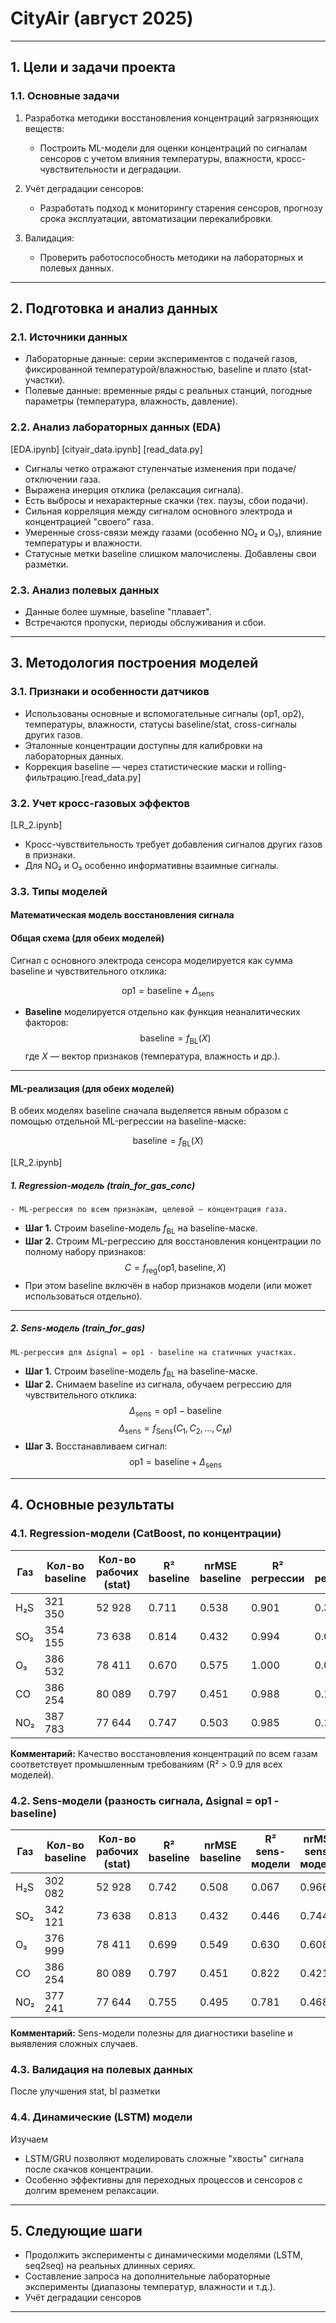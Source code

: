 # CityAir (август 2025)

---

## 1. Цели и задачи проекта

### 1.1. Основные задачи

1. Разработка методики восстановления концентраций загрязняющих веществ:
    - Построить ML-модели для оценки концентраций по сигналам сенсоров с учетом влияния температуры, влажности, кросс-чувствительности и деградации.

2. Учёт деградации сенсоров:
    - Разработать подход к мониторингу старения сенсоров, прогнозу срока эксплуатации, автоматизации перекалибровки.

3. Валидация:
    - Проверить работоспособность методики на лабораторных и полевых данных.

---

## 2. Подготовка и анализ данных

### 2.1. Источники данных

- Лабораторные данные: серии экспериментов с подачей газов, фиксированной температурой/влажностью, baseline и плато (stat- участки).
- Полевые данные: временные ряды с реальных станций, погодные параметры (температура, влажность, давление).

### 2.2. Анализ лабораторных данных (EDA)

[EDA.ipynb] [cityair_data.ipynb] [read_data.py]
- Сигналы четко отражают ступенчатые изменения при подаче/отключении газа.
- Выражена инерция отклика (релаксация сигнала).  
- Есть выбросы и нехарактерные скачки (тех. паузы, сбои подачи).
- Сильная корреляция между сигналом основного электрода и концентрацией "своего" газа.
- Умеренные cross-связи между газами (особенно NO₂ и O₃), влияние температуры и влажности.
- Статусные метки baseline слишком малочислены. Добавлены свои разметки. 

### 2.3. Анализ полевых данных

- Данные более шумные, baseline "плавает".
- Встречаются пропуски, периоды обслуживания и сбои.

---

## 3. Методология построения моделей

### 3.1. Признаки и особенности датчиков

- Использованы основные и вспомогательные сигналы (op1, op2), температуры, влажности, статусы baseline/stat, cross-сигналы других газов.
- Эталонные концентрации доступны для калибровки на лабораторных данных.
- Коррекция baseline — через статистические маски и rolling-фильтрацию.[read_data.py]

### 3.2. Учет кросс-газовых эффектов

[LR_2.ipynb]
- Кросс-чувствительность требует добавления сигналов других газов в признаки.
- Для NO₂ и O₃ особенно информативны взаимные сигналы.

### 3.3. Типы моделей

#### Математическая модель восстановления сигнала

#### Общая схема (для обеих моделей)

Сигнал с основного электрода сенсора моделируется как сумма baseline и чувствительного отклика:

$$
\mathrm{op1} = \mathrm{baseline} + \Delta_{\mathrm{sens}}
$$

- **Baseline** моделируется отдельно как функция неаналитических факторов:
  $$
  \mathrm{baseline} = f_{\mathrm{BL}}(X)
  $$
  где $X$ — вектор признаков (температура, влажность и др.).

---

#### ML-реализация (для обеих моделей)

В обеих моделях baseline сначала выделяется явным образом с помощью отдельной ML-регрессии на baseline-маске:

$$
{\mathrm{baseline}} = f_{\mathrm{BL}}(X)
$$


[LR_2.ipynb]
##### 1. Regression-модель (train_for_gas_conc)

    - ML-регрессия по всем признакам, целевой — концентрация газа.


- **Шаг 1.** Строим baseline-модель $f_{\mathrm{BL}}$ на baseline-маске.
- **Шаг 2.** Строим ML-регрессию для восстановления концентрации по полному набору признаков:
  $$
  {C} = f_{\mathrm{reg}}(\mathrm{op1}, {\mathrm{baseline}}, X)
  $$
- При этом baseline включён в набор признаков модели (или может использоваться отдельно).

---

##### 2. Sens-модель (train_for_gas)

    ML-регрессия для ∆signal = op1 - baseline на статичных участках.

- **Шаг 1.** Строим baseline-модель $f_{\mathrm{BL}}$ на baseline-маске.
- **Шаг 2.** Снимаем baseline из сигнала, обучаем регрессию для чувствительного отклика:
  $$
  \Delta_{\mathrm{sens}} = \mathrm{op1} - {\mathrm{baseline}}
  $$
  $$
  {\Delta}_{\mathrm{sens}} = f_{\mathrm{Sens}}(C_1, C_2, ..., C_M)
  $$
- **Шаг 3.** Восстанавливаем сигнал:
  $$
  {\mathrm{op1}} = {\mathrm{baseline}} + {\Delta}_{\mathrm{sens}}
  $$


---

## 4. Основные результаты

### 4.1. Regression-модели (CatBoost, по концентрации)

| Газ  | Кол-во baseline | Кол-во рабочих (stat) | R² baseline | nrMSE baseline | R² регрессии | nrMSE регрессии |
|------|-----------------|----------------------|-------------|----------------|--------------|-----------------|
| H₂S  | 321 350         | 52 928               | 0.711       | 0.538          | 0.901        | 0.314           |
| SO₂  | 354 155         | 73 638               | 0.814       | 0.432          | 0.994        | 0.076           |
| O₃   | 386 532         | 78 411               | 0.670       | 0.575          | 1.000        | 0.012           |
| CO   | 386 254         | 80 089               | 0.797       | 0.451          | 0.988        | 0.109           |
| NO₂  | 387 783         | 77 644               | 0.747       | 0.503          | 0.985        | 0.122           |

**Комментарий:** Качество восстановления концентраций по всем газам соответствует промышленным требованиям (R² > 0.9 для всех моделей).

### 4.2. Sens-модели (разность сигнала, ∆signal = op1 - baseline)

| Газ  | Кол-во baseline | Кол-во рабочих (stat) | R² baseline | nrMSE baseline | R² sens-модели | nrMSE sens-модели |
|------|-----------------|----------------------|-------------|----------------|----------------|-------------------|
| H₂S  | 302 082         | 52 928               | 0.742       | 0.508          | 0.067          | 0.966             |
| SO₂  | 342 121         | 73 638               | 0.813       | 0.432          | 0.446          | 0.744             |
| O₃   | 376 999         | 78 411               | 0.699       | 0.549          | 0.630          | 0.608             |
| CO   | 386 254         | 80 089               | 0.797       | 0.451          | 0.822          | 0.421             |
| NO₂  | 377 241         | 77 644               | 0.755       | 0.495          | 0.781          | 0.468             |

**Комментарий:** Sens-модели полезны для диагностики baseline и выявления сложных случаев.

### 4.3. Валидация на полевых данных
   
   После улучшения stat, bl разметки


### 4.4. Динамические (LSTM) модели

Изучаем
- LSTM/GRU позволяют моделировать сложные "хвосты" сигнала после скачков концентрации.
- Особенно эффективны для переходных процессов и сенсоров с долгим временем релаксации.


---

## 5. Следующие шаги

*  Продолжить эксперименты с динамическими моделями (LSTM, seq2seq) на реальных длинных сериях.
* Составление запроса на дополнительные лабораторные эксперименты (диапазоны температур, влажности и т.д.).
*  Учёт деградации сенсоров


---
